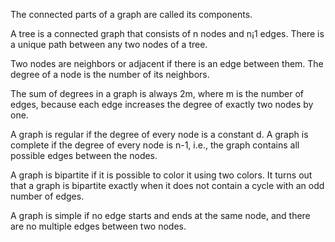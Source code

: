 The connected parts of a graph are called its components.


A tree is a connected graph that consists of n nodes and n¡1 edges. There is
a unique path between any two nodes of a tree.

Two nodes are neighbors or adjacent if there is an edge between them. The
degree of a node is the number of its neighbors.



The sum of degrees in a graph is always 2m, where m is the number of edges,
because each edge increases the degree of exactly two nodes by one.

A graph is regular if the degree of every node is a constant d. A graph is
complete if the degree of every node is n-1, i.e., the graph contains all possible
edges between the nodes.

A graph is bipartite if it is possible to color it using two colors. It turns out
that a graph is bipartite exactly when it does not contain a cycle with an odd
number of edges.

A graph is simple if no edge starts and ends at the same node, and there are no
multiple edges between two nodes.

